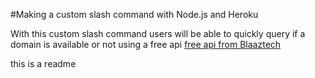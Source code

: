 

#Making a custom slash command with Node.js and Heroku

With this custom slash command users will be able to quickly query if a domain is available or not using a free api [free api from Blaaztech](https://market.mashape.com/blaazetech)

this is a readme